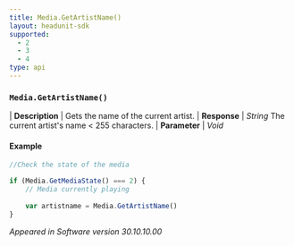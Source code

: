 ```yaml
---
title: Media.GetArtistName()
layout: headunit-sdk
supported:
  - 2
  - 3
  - 4
type: api
---
```


### `Media.GetArtistName()`

| **Description** | Gets the name of the current artist.
| **Response** | *String*  The current artist's name < 255 characters.
| **Parameter**   | *Void*

#### Example

```javascript
//Check the state of the media

if (Media.GetMediaState() === 2) {
	// Media currently playing
	
	var artistname = Media.GetArtistName()
}
```

*Appeared in Software version 30.10.10.00*